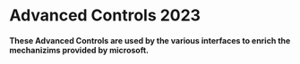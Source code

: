 ﻿# Advanced Controls 2023



#### These Advanced Controls are used by the various interfaces to enrich the mechanizims provided by microsoft. 